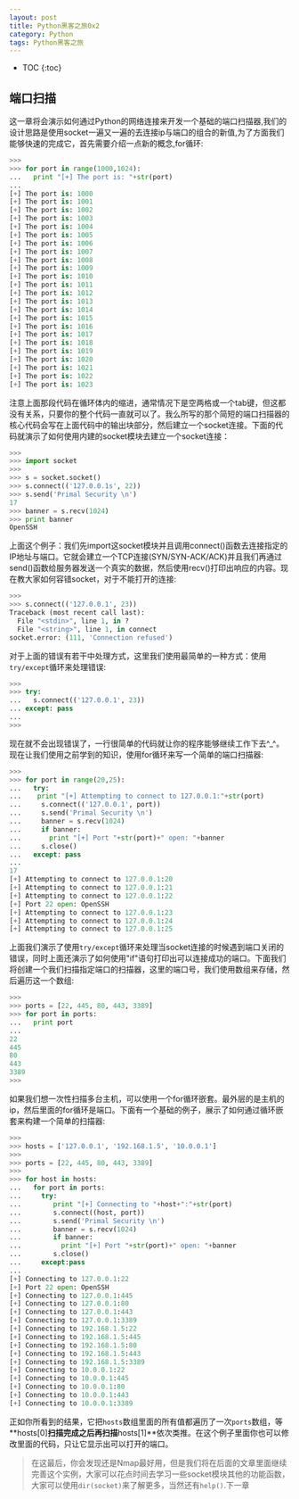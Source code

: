 ```yaml
---
layout: post
title: Python黑客之旅0x2
category: Python
tags: Python黑客之旅
---
```


* TOC 
{:toc}

## 端口扫描

这一章将会演示如何通过Python的网络连接来开发一个基础的端口扫描器,我们的设计思路是使用socket一遍又一遍的去连接ip与端口的组合的新值,为了方面我们能够快速的完成它，首先需要介绍一点新的概念,for循环:





``` python
>>>
>>> for port in range(1000,1024):
...   print "[+] The port is: "+str(port)
...
[+] The port is: 1000
[+] The port is: 1001
[+] The port is: 1002
[+] The port is: 1003
[+] The port is: 1004
[+] The port is: 1005
[+] The port is: 1006
[+] The port is: 1007
[+] The port is: 1008
[+] The port is: 1009
[+] The port is: 1010
[+] The port is: 1011
[+] The port is: 1012
[+] The port is: 1013
[+] The port is: 1014
[+] The port is: 1015
[+] The port is: 1016
[+] The port is: 1017
[+] The port is: 1018
[+] The port is: 1019
[+] The port is: 1020
[+] The port is: 1021
[+] The port is: 1022
[+] The port is: 1023
```

注意上面那段代码在循环体内的缩进，通常情况下是空两格或一个tab键，但这都没有关系，只要你的整个代码一直就可以了。我么所写的那个简短的端口扫描器的核心代码会写在上面代码中的输出块部分，然后建立一个socket连接。下面的代码就演示了如何使用内建的socket模块去建立一个socket连接：

``` python
>>>
>>> import socket
>>>
>>> s = socket.socket()
>>> s.connect(('127.0.0.1s', 22))
>>> s.send('Primal Security \n')
17
>>> banner = s.recv(1024)
>>> print banner
OpenSSH
```

上面这个例子：我们先import这socket模块并且调用connect()函数去连接指定的IP地址与端口。它就会建立一个TCP连接(SYN/SYN-ACK/ACK)并且我们再通过send()函数给服务器发送一个真实的数据，然后使用recv()打印出响应的内容。现在教大家如何容错socket，对于不能打开的连接:

``` python
>>>
>>> s.connect(('127.0.0.1', 23))
Traceback (most recent call last):
  File "<stdin>", line 1, in ?
  File "<string>", line 1, in connect
socket.error: (111, 'Connection refused')
```

对于上面的错误有若干中处理方式，这里我们使用最简单的一种方式：使用`try/except`循环来处理错误:

``` python
>>>
>>> try:
...   s.connect(('127.0.0.1', 23))
... except: pass
...
>>>
```

现在就不会出现错误了，一行很简单的代码就让你的程序能够继续工作下去^_^。现在让我们使用之前学到的知识，使用for循环来写一个简单的端口扫描器:

``` python
>>>
>>> for port in range(20,25):
...   try:
...    print "[+] Attempting to connect to 127.0.0.1:"+str(port)
...     s.connect(('127.0.0.1', port))
...     s.send('Primal Security \n')    
...     banner = s.recv(1024)
...     if banner:
...       print "[+] Port "+str(port)+" open: "+banner
...     s.close()
...   except: pass
...
17
[+] Attempting to connect to 127.0.0.1:20
[+] Attempting to connect to 127.0.0.1:21
[+] Attempting to connect to 127.0.0.1:22
[+] Port 22 open: OpenSSH
[+] Attempting to connect to 127.0.0.1:23
[+] Attempting to connect to 127.0.0.1:24
[+] Attempting to connect to 127.0.0.1:25
```

上面我们演示了使用`try/except`循环来处理当socket连接的时候遇到端口关闭的错误，同时上面还演示了如何使用"if"语句打印出可以连接成功的端口。下面我们将创建一个我们扫描指定端口的扫描器，这里的端口号，我们使用数组来存储，然后遍历这一个数组:

``` python
>>>
>>> ports = [22, 445, 80, 443, 3389]
>>> for port in ports:
...   print port
...
22
445
80
443
3389
>>>
```

如果我们想一次性扫描多台主机，可以使用一个for循环嵌套。最外层的是主机的ip，然后里面的for循环是端口。下面有一个基础的例子，展示了如何通过循环嵌套来构建一个简单的扫描器:

``` python
>>>
>>> hosts = ['127.0.0.1', '192.168.1.5', '10.0.0.1']
>>>
>>> ports = [22, 445, 80, 443, 3389]
>>>
>>> for host in hosts:
...   for port in ports:
...     try:
...        print "[+] Connecting to "+host+":"+str(port)
...        s.connect((host, port))
...        s.send('Primal Security \n')
...        banner = s.recv(1024)
...        if banner:
...          print "[+] Port "+str(port)+" open: "+banner
...        s.close()
...     except:pass
...
[+] Connecting to 127.0.0.1:22
[+] Port 22 open: OpenSSH
[+] Connecting to 127.0.0.1:445
[+] Connecting to 127.0.0.1:80
[+] Connecting to 127.0.0.1:443
[+] Connecting to 127.0.0.1:3389
[+] Connecting to 192.168.1.5:22
[+] Connecting to 192.168.1.5:445
[+] Connecting to 192.168.1.5:80
[+] Connecting to 192.168.1.5:443
[+] Connecting to 192.168.1.5:3389
[+] Connecting to 10.0.0.1:22
[+] Connecting to 10.0.0.1:445
[+] Connecting to 10.0.0.1:80
[+] Connecting to 10.0.0.1:443
[+] Connecting to 10.0.0.1:3389
```

正如你所看到的结果，它把`hosts`数组里面的所有值都遍历了一次`ports`数组，等**hosts[0]**扫描完成之后再扫描**hosts[1]**依次类推。在这个例子里面你也可以修改里面的代码，只让它显示出可以打开的端口。

> 在这最后，你会发现还是Nmap最好用，但是我们将在后面的文章里面继续完善这个实例，大家可以花点时间去学习一些socket模块其他的功能函数，大家可以使用`dir(socket)`来了解更多，当然还有`help()`.下一章



